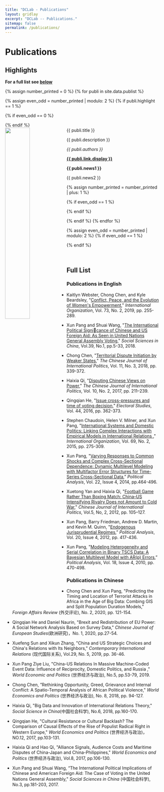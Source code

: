 ```yaml
---
title: "DCLab - Publications"
layout: gridlay
excerpt: "DCLab -- Publications."
sitemap: false
permalink: /publications/
---
```


# Publications

## Highlights

**For a full list see [below](#full-list)**

{% assign number_printed = 0 %}
{% for publi in site.data.publist %}

{% assign even_odd = number_printed | modulo: 2 %}
{% if publi.highlight == 1 %}

{% if even_odd == 0 %}
<div class="row">
{% endif %}

<div class="col-sm-6 clearfix">
 <div class="well">
  <pubtit>{{ publi.title }}</pubtit>
  <img src="{{ site.url }}{{ site.baseurl }}/images/pubpic/{{ publi.image }}" class="img-responsive" width="40%" style="float: left" />
  <p>{{ publi.description }}</p>
  <p><em>{{ publi.authors }}</em></p>
  <p><strong><a href="{{ publi.link.url }}">{{ publi.link.display }}</a></strong></p>
  <p class="text-danger"><strong> {{ publi.news1 }}</strong></p>
  <p> {{ publi.news2 }}</p>
 </div>
</div>

{% assign number_printed = number_printed | plus: 1 %}

{% if even_odd == 1 %}
</div>
{% endif %}

{% endif %}
{% endfor %}

{% assign even_odd = number_printed | modulo: 2 %}
{% if even_odd == 1 %}
</div>
{% endif %}

<p> &nbsp; </p>


## Full List

### Publications in English

- Kaitlyn Webster, Chong Chen, and Kyle Beardsley, "[Conflict, Peace, and the Evolution of  Women's Empowerment](https://doi.org/10.1017/S0020818319000055)," *International Organization*, Vol. 73, No. 2, 2019, pp. 255-289. 

- Xun Pang and Shuai Wang, "[The International Political Signicance of Chinese and US Foreign Aid: As Seen in United Nations
General Assembly Voting](https://doi.org/10.1080/02529203.2018.1414391)," *Social Sciences in China*, Vol.39, No.1, pp.5-33, 2018.

- Chong Chen, "[Territorial Dispute Initiation by Weaker States](https://doi.org/10.1093/cjip/poy009)," *The Chinese Journal of International Politics*, Vol. 11, No. 3, 2018, pp. 339-372. 

- Haixia Qi, "[Disputing Chinese Views on Power](https://doi.org/10.1093/cjip/pox005)," *The Chinese Journal of International Politics*, Vol. 10, No. 2, 2017, pp. 211–239.

- Qingqian He, "[Issue cross-pressures and time of voting decision](https://doi.org/10.1016/j.electstud.2016.08.017)," *Electoral Studies*, Vol. 44, 2016, pp. 362-373.

- Stephen Chaudoin, Helen V. Milner, and Xun Pang, "[International Systems and Domestic Politics: Linking Complex Interactions with Empirical Models in International Relations
](https://doi.org/10.1017/S0020818314000356)," *International Organization*, Vol. 69, No. 2, 2015, pp. 275-309. 

- Xun Pang, "[Varying Responses to Common Shocks and Complex Cross-Sectional Dependence: Dynamic Multilevel Modeling with Multifactor Error Structures for Time-Series Cross-Sectional Data](https://doi.org/10.1093/pan/mpu008),” *Political Analysis*, Vol. 22, Issue 4, 2014, pp.464-496.

- Xuetong Yan and Haixia Qi, "[Football Game Rather Than Boxing Match: China–US Intensifying Rivalry Does not Amount to Cold War](https://doi.org/10.1093/cjip/pos007)," *Chinese Journal of International Politics*, Vol.5, No, 2, 2012, pp. 105–127. 

- Xun Pang, Barry Friedman, Andrew D. Martin, and Kevin M. Quinn, "[Endogenous Jurisprudential Regimes](https://doi.org/10.1093/pan/mps024),” *Political Analysis*, Vol. 20, Issue 4, 2012, pp. 417-436.

- Xun Pang, "[Modeling Heterogeneity and Serial Correlation in Binary TSCS Data: A Bayesian Multilevel Model with AR(p) Errors](https://doi.org/10.1093/pan/mpq019),” *Political Analysis*, Vol. 18, Issue 4, 2010, pp. 470-498.

### Publications in Chinese

- Chong Chen and Xun Pang, "Predicting the Timing and Location of Terrorist Attacks in Africa in the Age of Big Data: Combing GIS and Split Population Duration Models,"  *Foreign Affairs Review* (外交评论), No. 2, 2020, pp. 121-154.

- Qingqian He and Daniel Naurin, "Brexit and Redistribution of EU Power: A Social Network Analysis Based on Survey Data," *Chinese Journal of European Studies*(欧洲研究)，No. 1, 2020, pp.27-54.

- Xuefeng Sun and Xikun Zhang, "China and US Strategic Choices and China's Relations with Its Neighbors," *Contemporary International Relations* (现代国际关系), Vol.29, No. 5, 2019, pp. 36-46.

- Xun Pang Ziye Liu, "China-US Relations In Massive Machine-Coded Event Data: Influence of Reciprocity, Domestic Politics,
and Russia ," *World Economic and Politics* (世界经济与政治), No.5, pp.53-79, 2019.

- Chong Chen, ”Rethinking Opportunity, Greed, Grievance and Internal Conflict: A Spatio-Temporal Analysis of African Political Violence," *World Economics and Politics* (世界经济与政治), No. 8, 2018, pp. 94-127.

- Haixia Qi, "Big Data and Innovation of International Relations Theory," *Social Science in China*(中国社会科学), No.6, 2018, pp.160-170.

- Qingqian He, "Cultural Resistance or Cultural Backlash? The Comparison of Causal Effects of the Rise of Populist Radical Right in Western Europe," *World Economics and Politics* (世界经济与政治)，NO.12, 2017, pp.103-131.    

- Haixia Qi and Hao Qi, "Alliance Signals, Audience Costs and Maritime Disputes of China-Japan and  China-Philippines," *World Economics and Politics* (世界经济与政治), Vol.8, 2017, pp.106-130.

- Xun Pang and Shuai Wang, “The International Political Implications of Chinese and American Foreign Aid: The Case of Voting in the United Nations General Assembly," *Social Sciences in China* (中国社会科学), No.3, pp.181-203, 2017.




